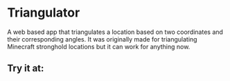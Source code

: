 # Triangulator
A web based app that triangulates a location based on two coordinates and their corresponding angles. It was originally made for triangulating Minecraft stronghold locations but it can work for anything now.

## Try it at: 